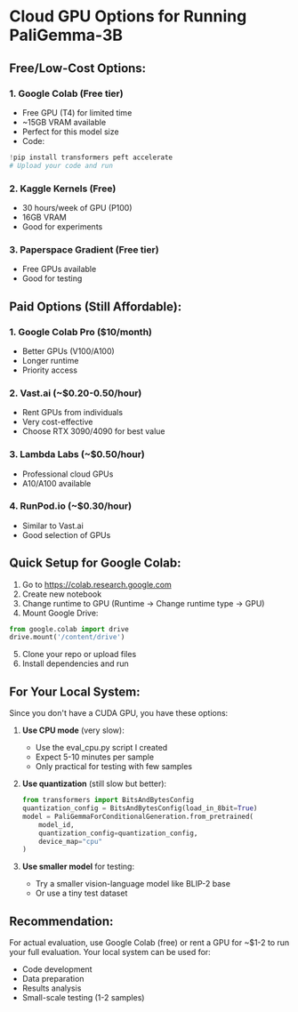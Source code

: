 # Cloud GPU Options for Running PaliGemma-3B

## Free/Low-Cost Options:

### 1. Google Colab (Free tier)
- Free GPU (T4) for limited time
- ~15GB VRAM available
- Perfect for this model size
- Code:
```python
!pip install transformers peft accelerate
# Upload your code and run
```

### 2. Kaggle Kernels (Free)
- 30 hours/week of GPU (P100)
- 16GB VRAM
- Good for experiments

### 3. Paperspace Gradient (Free tier)
- Free GPUs available
- Good for testing

## Paid Options (Still Affordable):

### 1. Google Colab Pro ($10/month)
- Better GPUs (V100/A100)
- Longer runtime
- Priority access

### 2. Vast.ai (~$0.20-0.50/hour)
- Rent GPUs from individuals
- Very cost-effective
- Choose RTX 3090/4090 for best value

### 3. Lambda Labs (~$0.50/hour)
- Professional cloud GPUs
- A10/A100 available

### 4. RunPod.io (~$0.30/hour)
- Similar to Vast.ai
- Good selection of GPUs

## Quick Setup for Google Colab:

1. Go to https://colab.research.google.com
2. Create new notebook
3. Change runtime to GPU (Runtime -> Change runtime type -> GPU)
4. Mount Google Drive:
```python
from google.colab import drive
drive.mount('/content/drive')
```
5. Clone your repo or upload files
6. Install dependencies and run

## For Your Local System:

Since you don't have a CUDA GPU, you have these options:

1. **Use CPU mode** (very slow):
   - Use the eval_cpu.py script I created
   - Expect 5-10 minutes per sample
   - Only practical for testing with few samples

2. **Use quantization** (still slow but better):
   ```python
   from transformers import BitsAndBytesConfig
   quantization_config = BitsAndBytesConfig(load_in_8bit=True)
   model = PaliGemmaForConditionalGeneration.from_pretrained(
       model_id,
       quantization_config=quantization_config,
       device_map="cpu"
   )
   ```

3. **Use smaller model** for testing:
   - Try a smaller vision-language model like BLIP-2 base
   - Or use a tiny test dataset

## Recommendation:
For actual evaluation, use Google Colab (free) or rent a GPU for ~$1-2 to run your full evaluation. Your local system can be used for:
- Code development
- Data preparation
- Results analysis
- Small-scale testing (1-2 samples)
